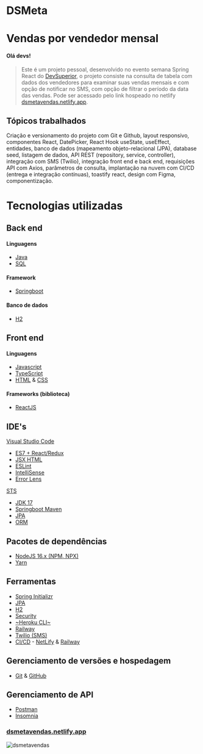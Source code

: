# DSMeta
# Vendas por vendedor mensal

#### Olá devs!
> Este é um projeto pessoal, desenvolvido no evento semana Spring React do [DevSuperior](https://github.com/acenelio), o projeto consiste na consulta de tabela com dados dos vendedores para examinar suas vendas mensais e com opção de notificar no SMS, com opção de filtrar o período da data das vendas.
Pode ser acessado pelo link hospeado no netlify [dsmetavendas.netlify.app](https://dsmetavendas.netlify.app).
## Tópicos trabalhados
 Criação e versionamento do projeto com Git e Github, layout responsivo, componentes React, DatePicker, React Hook useState, useEffect, entidades, banco de dados (mapeamento objeto-relacional (JPA), database seed, listagem de dados, API REST (repository, service, controller), integração com SMS (Twilio), integração front end e back end, requisições API com Axios, parâmetros de consulta, implantação na nuvem com CI/CD (entrega e integração contínuas), toastify react, design com Figma, componentização.
# Tecnologias utilizadas
## Back end
#### Linguagens
 - [Java](https://www.oracle.com/java/technologies/javase/jdk17-archive-downloads.html)
 - [SQL](https://www.mysql.com)
#### Framework
 - [Springboot](https://spring.io/projects/spring-boot)
#### Banco de dados
 - [H2](https://www.h2database.com/html/main.html)
## Front end
#### Linguagens
 - [Javascript](https://developer.mozilla.org/pt-BR/docs/Web/JavaScript)
 - [TypeScript](https://www.typescriptlang.org)
 - [HTML](https://developer.mozilla.org/pt-BR/docs/Web/HTML) & [CSS](https://developer.mozilla.org/pt-BR/docs/Web/CSS)
#### Frameworks (biblioteca)
 - [ReactJS](https://reactjs.org)
## IDE's
 [Visual Studio Code](https://code.visualstudio.com)
 - [ES7 + React/Redux](https://marketplace.visualstudio.com/items?itemName=dsznajder.es7-react-js-snippets)
 - [JSX HTML <tags/>](https://marketplace.visualstudio.com/items?itemName=angelorafael.jsx-html-tags)
 - [ESLint](https://marketplace.visualstudio.com/items?itemName=dbaeumer.vscode-eslint)
 - [IntelliSense](https://code.visualstudio.com/docs/editor/intellisense)
 - [Error Lens](https://marketplace.visualstudio.com/items?itemName=usernamehw.errorlens)

 [STS](https://www.javatpoint.com/spring-boot-download-and-install-sts-ide)
 - [JDK 17](https://jdk.java.net/17/)
 - [Springboot Maven](https://start.spring.io)
 - [JPA](https://spring.io/projects/spring-data-jpa)
 - [ORM](https://hibernate.org/orm/)

## Pacotes de dependências
 - [NodeJS 16.x (NPM, NPX)](https://nodejs.org/en/)
 - [Yarn](https://yarnpkg.com)
## Ferramentas
 - [Spring Initializr](https://start.spring.io)
 - [JPA](https://spring.io/projects/spring-data-jpa)
 - [H2](https://www.h2database.com/html/main.html)
 - [Security](https://www.upguard.com/blog/cybersecurity-important#:~:text=Cybersecurity%20is%20important%20because%20it,governmental%20and%20industry%20information%20systems.)
 - [~Heroku CLI~](https://devcenter.heroku.com/articles/heroku-cli)
 - [Railway](https://docs.railway.app/)
 - [Twilio (SMS)](https://www.twilio.com/)
 - [CI/CD](https://pt.wikipedia.org/wiki/CI/CD) - [NetLify](https://www.netlify.com) & [Railway](https://railway.app/)
## Gerenciamento de versões e hospedagem
 - [Git](https://git-scm.com) & [GitHub](https://github.com)
## Gerenciamento de API
 - [Postman](https://www.postman.com)
 - [Insomnia](https://insomnia.rest/download)

### [dsmetavendas.netlify.app](https://dsmetavendas.netlify.app)
![dsmetavendas]( https://user-images.githubusercontent.com/101130704/190306204-a8bbcbd6-0fac-43a8-a0f6-9d3ba6076cc2.png)
